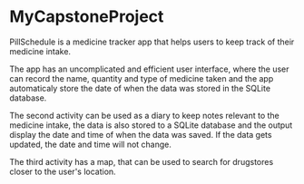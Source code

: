 # MyCapstoneProject

PillSchedule is a medicine tracker app that helps users to keep track of their medicine intake. 

The app has an uncomplicated and efficient user interface, where the user can record the name, quantity and type of medicine taken and the
app automaticaly store the date of when the data was stored in the SQLite database.

The second activity can be used as a diary to keep notes relevant to the medicine intake, the data is also stored to a SQLite database and
the output display the date and time of when the data was saved. If the data gets updated, the date and time will not change. 

The third activity has a map, that can be used to search for drugstores closer to the user's location.

